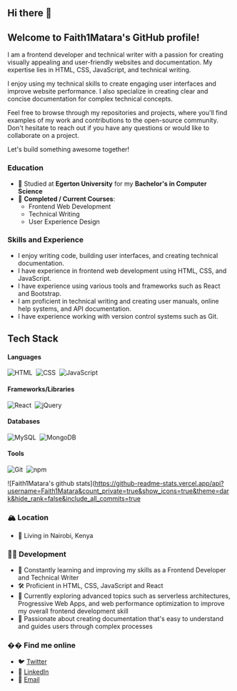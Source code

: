 
## Hi there 👋

## Welcome to Faith1Matara's GitHub profile!

I am a frontend developer and technical writer with a passion for creating visually appealing and user-friendly websites and documentation. My expertise lies in HTML, CSS, JavaScript, and technical writing.

I enjoy using my technical skills to create engaging user interfaces and improve website performance. I also specialize in creating clear and concise documentation for complex technical concepts.

Feel free to browse through my repositories and projects, where you'll find examples of my work and contributions to the open-source community. Don't hesitate to reach out if you have any questions or would like to collaborate on a project.

Let's build something awesome together!

### Education
- 📖 Studied at **Egerton University** for my **Bachelor's in Computer Science**
- 🌱 **Completed / Current Courses**: 
  - Frontend Web Development
  - Technical Writing
  - User Experience Design
  
### Skills and Experience
- I enjoy writing code, building user interfaces, and creating technical documentation.
- I have experience in frontend web development using HTML, CSS, and JavaScript.
- I have experience using various tools and frameworks such as React and Bootstrap.
- I am proficient in technical writing and creating user manuals, online help systems, and API documentation.
- I have experience working with version control systems such as Git.

## Tech Stack
#### Languages
![HTML](https://img.shields.io/badge/-HTML-05122A?style=flat&logo=HTML5)&nbsp;
![CSS](https://img.shields.io/badge/-CSS-05122A?style=flat&logo=CSS3&logoColor=1572B6)&nbsp;
![JavaScript](https://img.shields.io/badge/-JavaScript-05122A?style=flat&logo=javascript)&nbsp;

#### Frameworks/Libraries
![React](https://img.shields.io/badge/-React-05122A?style=flat&logo=react)&nbsp;
![jQuery](https://img.shields.io/badge/-jQuery-05122A?style=flat&logo=jQuery&logoColor=blue)&nbsp;

#### Databases
![MySQL](https://img.shields.io/badge/-MySQL-05122A?style=flat&logo=mysql)&nbsp;
![MongoDB](https://img.shields.io/badge/-MongoDB-05122A?style=flat&logo=mongodb)&nbsp;

#### Tools
![Git](https://img.shields.io/badge/-Git-05122A?style=flat&logo=git)&nbsp;
![npm](https://img.shields.io/badge/-npm-05122A?style=flat&logo=npm)&nbsp;

![Faith1Matara's github stats](https://github-readme-stats.vercel.app/api?username=Faith1Matara&count_private=true&show_icons=true&theme=dark&hide_rank=false&include_all_commits=true


### 🏔️ Location
- 🏢 Living in Nairobi, Kenya

### 👨‍💻 Development
- 🧠 Constantly learning and improving my skills as a Frontend Developer and Technical Writer
- 🛠️ Proficient in HTML, CSS, JavaScript and React
- 🚀 Currently exploring advanced topics such as serverless architectures, Progressive Web Apps, and web performance optimization to improve my overall frontend development skill
- 📝 Passionate about creating documentation that's easy to understand and guides users through complex processes

### �� Find me online
- 🐦 [Twitter](https://twitter.com/FaithMatara3)
- 💼 [LinkedIn](https://www.linkedin.com/in/faith-matara-6b888a1a4/)
- 📧 [Email](mailto:faithmatara696@gmail.com)
